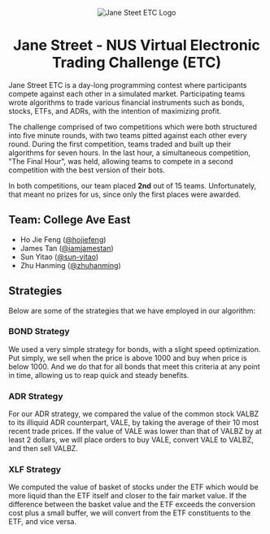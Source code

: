 <p align="center"><img src="https://www.janestreet.com/assets/email-templates/etc-logo.png" alt="Jane Steet ETC Logo" /></p>

<h1 align="center">Jane Street - NUS Virtual Electronic Trading Challenge (ETC)</h1>

Jane Street ETC is a day-long programming contest where participants compete against each other in a simulated market. Participating teams wrote algorithms to trade various financial instruments such as bonds, stocks, ETFs, and ADRs, with the intention of maximizing profit.

The challenge comprised of two competitions which were both structured into five minute rounds, with two teams pitted against each other every round. During the first competition, teams traded and built up their algorithms for seven hours. In the last hour, a simultaneous competition, "The Final Hour", was held, allowing teams to compete in a second competition with the best version of their bots.

In both competitions, our team placed **2nd** out of 15 teams. Unfortunately, that meant no prizes for us, since only the first places were awarded.

## Team: College Ave East

- Ho Jie Feng ([@hojiefeng](https://github.com/hojiefeng))
- James Tan ([@iamjamestan](https://github.com/iamjamestan))
- Sun Yitao ([@sun-yitao](https://github.com/sun-yitao))
- Zhu Hanming ([@zhuhanming](https://github.com/zhuhanming))

## Strategies

Below are some of the strategies that we have employed in our algorithm:

### BOND Strategy

We used a very simple strategy for bonds, with a slight speed optimization. Put simply, we sell when the price is above 1000 and buy when price is below 1000. And we do that for all bonds that meet this criteria at any point in time, allowing us to reap quick and steady benefits.

### ADR Strategy

For our ADR strategy, we compared the value of the common stock VALBZ to its illiquid ADR counterpart, VALE, by taking the average of their 10 most recent trade prices. If the value of VALE was lower than that of VALBZ by at least 2 dollars, we will place orders to buy VALE, convert VALE to VALBZ, and then sell VALBZ.

### XLF Strategy

We computed the value of basket of stocks under the ETF which would be more liquid than the ETF itself and closer to the fair market value. If the difference between the basket value and the ETF exceeds the conversion cost plus a small buffer, we will convert from the ETF constituents to the ETF, and vice versa.
